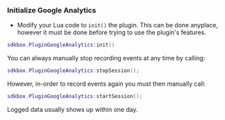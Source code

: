 ### Initialize Google Analytics
* Modify your Lua code to `init()` the plugin. This can be done anyplace, however it must be done before trying to use the plugin's features.
```lua
sdkbox.PluginGoogleAnalytics:init()
```

You can always manually stop recording events at any time by calling:
```lua
sdkbox.PluginGoogleAnalytics:stopSession();
```

However, in-order to record events again you must then manually call:
```lua
sdkbox.PluginGoogleAnalytics:startSession();
```

Logged data usually shows up within one day.
